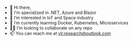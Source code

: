 - 👋 Hi there,
- 💎 I'm specialized in .NET, Azure and Blazor
- 🔭 I’m interested in IoT and Space industry
- 🌱 I’m currently learning Docker, Kubernetes, Microservices
- 💁🏻 I’m looking to collaborate on any repo
- 📫 You can reach me at ylr.research@outlook.com
